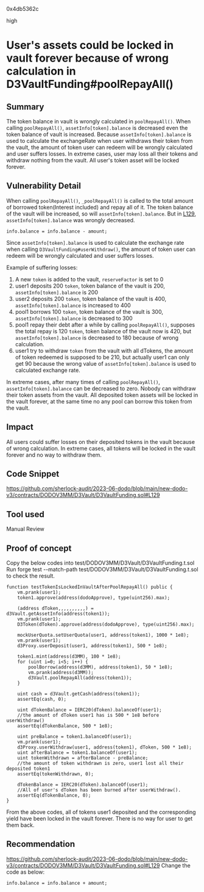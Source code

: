 0x4db5362c

high

# User's assets could be locked in vault forever because of wrong calculation in D3VaultFunding#poolRepayAll()

## Summary
The token balance in vault is wrongly calculated in `poolRepayAll()`. When calling `poolRepayAll()`, `assetInfo[token].balance` is decreased even the token balance of vault is increased. Because `assetInfo[token].balance` is used to calculate the exchangeRate  when user withdraws their token from the vault, the amount of token user can redeem will be wrongly calculated and user suffers losses. 
In extreme cases, user may loss all their tokens and withdraw nothing from the vault. All user's token asset will be locked forever.

## Vulnerability Detail
When calling `poolRepayAll()`,  `_poolRepayAll()` is called to the total amount of borrowed token(Interest included) and repay all of it. The  token balance of the vault will be increased, so will `assetInfo[token].balance`.
But in [L129](https://github.com/sherlock-audit/2023-06-dodo/blob/main/new-dodo-v3/contracts/DODOV3MM/D3Vault/D3VaultFunding.sol#L129),  `assetInfo[token].balance` was wrongly decreased. 

    info.balance = info.balance - amount;

Since `assetInfo[token].balance` is used to calculate the exchange rate when calling `D3VaultFunding#userWithdraw()`, the amount of token user can redeem will be wrongly calculated and user suffers losses. 

Example of suffering losses:

1. A new `token` is added to the vault, `reserveFactor` is set to 0
2. user1 deposits 200 `token`, token balance of the vault is 200, `assetInfo[token].balance` is 200
3. user2 deposits 200 `token`, token balance of the vault is 400, `assetInfo[token].balance` is increased to 400
4. pool1 borrows 100 `token`,  token balance of the vault is 300, `assetInfo[token].balance` is decreased to 300
5. pool1 repay their debt after a while by calling `poolRepayAll()`, supposes the total repay is 120 `token`, token balance of the vault now is 420,  but `assetInfo[token].balance` is decreased to 180 because of wrong calculation.
6. user1 try to withdraw `token` from the vault with all dTokens,  the amount of token redeemed is supposed to be 210, but actually user1 can only get 90 because the wrong value of `assetInfo[token].balance` is used to calculated exchange rate.

In extreme cases, after many times of calling `poolRepayAll()`,  `assetInfo[token].balance` can be decreased to zero. Nobody can withdraw their token assets from the vault. All deposited token assets will be locked in the vault forever, at the same time no any pool can borrow this token from the vault.

## Impact
All users could suffer losses on their deposited tokens in the vault because of wrong calculation. In extreme cases,  all tokens will be locked in the vault forever and no way to withdraw them.

## Code Snippet
https://github.com/sherlock-audit/2023-06-dodo/blob/main/new-dodo-v3/contracts/DODOV3MM/D3Vault/D3VaultFunding.sol#L129
## Tool used

Manual Review

## Proof of concept

Copy the below codes into test/DODOV3MM/D3Vault/D3VaultFunding.t.sol
Run forge test --match-path test/DODOV3MM/D3Vault/D3VaultFunding.t.sol to check the result.

    function testTokenIsLockedInVaultAfterPoolRepayAll() public {
        vm.prank(user1);
        token1.approve(address(dodoApprove), type(uint256).max);

        (address dToken,,,,,,,,,,) = d3Vault.getAssetInfo(address(token1));
        vm.prank(user1);
        D3Token(dToken).approve(address(dodoApprove), type(uint256).max);

        mockUserQuota.setUserQuota(user1, address(token1), 1000 * 1e8);
        vm.prank(user1);
        d3Proxy.userDeposit(user1, address(token1), 500 * 1e8);

        token1.mint(address(d3MM), 100 * 1e8);
        for (uint i=0; i<5; i++) {
            poolBorrow(address(d3MM), address(token1), 50 * 1e8);
            vm.prank(address(d3MM));
            d3Vault.poolRepayAll(address(token1));
        }

        uint cash = d3Vault.getCash(address(token1));
        assertEq(cash, 0);

        uint dTokenBalance = IERC20(dToken).balanceOf(user1);
        //the amount of dToken user1 has is 500 * 1e8 before userWithdraw()
        assertEq(dTokenBalance, 500 * 1e8);

        uint preBalance = token1.balanceOf(user1);
        vm.prank(user1);
        d3Proxy.userWithdraw(user1, address(token1), dToken, 500 * 1e8);
        uint afterBalance = token1.balanceOf(user1);
        uint tokenWithdrawn = afterBalance - preBalance;
        //the amount of token withdrawn is zero, user1 lost all their deposited token1
        assertEq(tokenWithdrawn, 0);

        dTokenBalance = IERC20(dToken).balanceOf(user1);
        //All of user's dToken has been burned after userWithdraw().
        assertEq(dTokenBalance, 0);
    }

From the above codes, all of tokens user1 deposited and the corresponding yield have been locked in the vault forever. There is no way for user to get them back.

## Recommendation

https://github.com/sherlock-audit/2023-06-dodo/blob/main/new-dodo-v3/contracts/DODOV3MM/D3Vault/D3VaultFunding.sol#L129
Change the code as below:

    info.balance = info.balance + amount;
